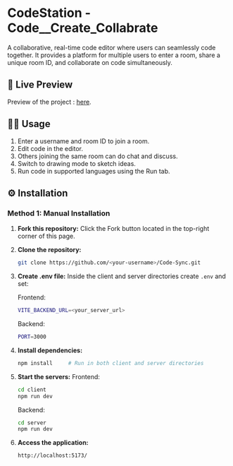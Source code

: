 # CodeStation - Code__Create_Collabrate

A collaborative, real-time code editor where users can seamlessly code together. It provides a platform for multiple users to enter a room, share a unique room ID, and collaborate on code simultaneously.

## 🚀 Live Preview

Preview of the project : [here](https://code-sync-live.vercel.app/).

## 🧑‍💻 Usage

1. Enter a username and room ID to join a room.
2. Edit code in the editor.
3. Others joining the same room can do chat and discuss.
4. Switch to drawing mode to sketch ideas.
5. Run code in supported languages using the Run tab.

## ⚙️ Installation

### Method 1: Manual Installation

1. **Fork this repository:** Click the Fork button located in the top-right corner of this page.
2. **Clone the repository:**
   ```bash
   git clone https://github.com/<your-username>/Code-Sync.git
   ```
3. **Create .env file:**
   Inside the client and server directories create `.env` and set:

   Frontend:

   ```bash
   VITE_BACKEND_URL=<your_server_url>
   ```

   Backend:

   ```bash
   PORT=3000
   ```

4. **Install dependencies:**
   ```bash
   npm install     # Run in both client and server directories
   ```
5. **Start the servers:**
   Frontend:
   ```bash
   cd client
   npm run dev
   ```
   Backend:
   ```bash
   cd server
   npm run dev
   ```
6. **Access the application:**
   ```bash
   http://localhost:5173/


